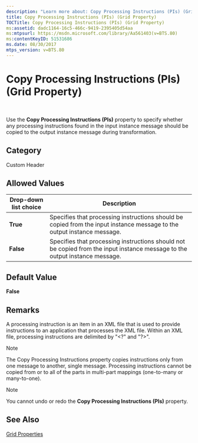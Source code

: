 ```yaml
---
description: "Learn more about: Copy Processing Instructions (PIs) (Grid Property)"
title: Copy Processing Instructions (PIs) (Grid Property)
TOCTitle: Copy Processing Instructions (PIs) (Grid Property)
ms:assetid: dadc1164-16c5-466c-9419-2395405d54aa
ms:mtpsurl: https://msdn.microsoft.com/library/Aa561403(v=BTS.80)
ms:contentKeyID: 51531686
ms.date: 08/30/2017
mtps_version: v=BTS.80
---
```


# Copy Processing Instructions (PIs) (Grid Property)

 

Use the **Copy Processing Instructions (PIs)** property to specify whether any processing instructions found in the input instance message should be copied to the output instance message during transformation.

## Category

Custom Header

## Allowed Values

<table>
<thead>
<tr class="header">
<th>Drop-down list choice</th>
<th>Description</th>
</tr>
</thead>
<tbody>
<tr class="odd">
<td><strong>True</strong></td>
<td>Specifies that processing instructions should be copied from the input instance message to the output instance message.</td>
</tr>
<tr class="even">
<td><strong>False</strong></td>
<td>Specifies that processing instructions should not be copied from the input instance message to the output instance message.</td>
</tr>
</tbody>
</table>


## Default Value

**False**

## Remarks

A processing instruction is an item in an XML file that is used to provide instructions to an application that processes the XML file. Within an XML file, processing instructions are delimited by "\<?" and "?\>".


> [!NOTE]
> <P>The Copy Processing Instructions property copies instructions only from one message to another, single message. Processing instructions cannot be copied from or to all of the parts in multi-part mappings (one-to-many or many-to-one).</P>




> [!NOTE]
> <P>You cannot undo or redo the <STRONG>Copy Processing Instructions (PIs)</STRONG> property.</P>



## See Also

[Grid Properties](grid-properties.md)


